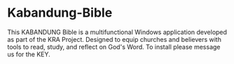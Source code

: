 # Kabandung-Bible
This KABANDUNG Bible is a multifunctional Windows application developed as part of the KRA Project. Designed to equip churches and believers with tools to read, study, and reflect on God's Word.
To install please message us for the KEY.
